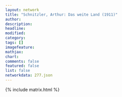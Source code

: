 ```yaml
---
layout: network
title: "Schnitzler, Arthur: Das weite Land (1911)"
author:
description:
headline:
modified:
category:
tags: []
imagefeature: 
mathjax: 
chart: 
comments: false
featured: false
list: false
networkdata: 277.json
---
```

{% include matrix.html %}
